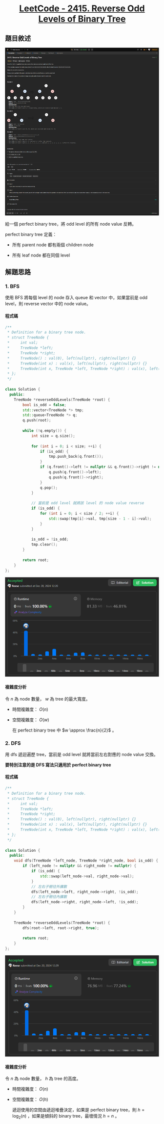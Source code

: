 # <center> [LeetCode - 2415. Reverse Odd Levels of Binary Tree](https://leetcode.com/problems/reverse-odd-levels-of-binary-tree/submissions/1483423209/?envType=daily-question&envId=2024-12-20) </center>

## 題目敘述

[![](https://raw.githubusercontent.com/reese60525/ForPicGo/main/Pictures/20241220121346325.png)](https://raw.githubusercontent.com/reese60525/ForPicGo/main/Pictures/20241220121346325.png)

給一個 perfect binary tree，將 odd level 的所有 node value 反轉。

perfect binary tree 定義：

- 所有 parent node 都有兩個 children node

- 所有 leaf node 都在同個 level

## 解題思路

### 1. BFS

使用 BFS 將每個 level 的 node 存入 queue 和 vector 中，如果當前是 odd level，則 reverse vector 中的 node value。

#### 程式碼

```cpp {.line-numbers}
/**
 * Definition for a binary tree node.
 * struct TreeNode {
 *     int val;
 *     TreeNode *left;
 *     TreeNode *right;
 *     TreeNode() : val(0), left(nullptr), right(nullptr) {}
 *     TreeNode(int x) : val(x), left(nullptr), right(nullptr) {}
 *     TreeNode(int x, TreeNode *left, TreeNode *right) : val(x), left(left), right(right) {}
 * };
 */

class Solution {
  public:
    TreeNode *reverseOddLevels(TreeNode *root) {
        bool is_odd = false;
        std::vector<TreeNode *> tmp;
        std::queue<TreeNode *> q;
        q.push(root);

        while (!q.empty()) {
            int size = q.size();

            for (int i = 0; i < size; ++i) {
                if (is_odd) {
                    tmp.push_back(q.front());
                }
                if (q.front()->left != nullptr && q.front()->right != nullptr) {
                    q.push(q.front()->left);
                    q.push(q.front()->right);
                }
                q.pop();
            }

            // 當前是 odd level 就將該 level 的 node value reverse
            if (is_odd) {
                for (int i = 0; i < size / 2; ++i) {
                    std::swap(tmp[i]->val, tmp[size - 1 - i]->val);
                }
            }

            is_odd = !is_odd;
            tmp.clear();
        }

        return root;
    }
};
```

[![](https://raw.githubusercontent.com/reese60525/ForPicGo/main/Pictures/20241220122150896.png)](https://raw.githubusercontent.com/reese60525/ForPicGo/main/Pictures/20241220122150896.png)

#### 複雜度分析

令 $n$ 為 node 數量， $w$ 為 tree 的最大寬度。

- 時間複雜度： $O(n)$

- 空間複雜度： $O(w)$

    在 perfect binary tree 中 $w \approx \frac{n}{2}$ 。

### 2. DFS

用 dfs 遞迴遍歷 tree，當前是 odd level 就將當前左右對應的 node value 交換。

**要特別注意的是 DFS 寫法只適用於 perfect binary tree**

#### 程式碼

```cpp {.line-numbers}
/**
 * Definition for a binary tree node.
 * struct TreeNode {
 *     int val;
 *     TreeNode *left;
 *     TreeNode *right;
 *     TreeNode() : val(0), left(nullptr), right(nullptr) {}
 *     TreeNode(int x) : val(x), left(nullptr), right(nullptr) {}
 *     TreeNode(int x, TreeNode *left, TreeNode *right) : val(x), left(left), right(right) {}
 * };
 */

class Solution {
  public:
    void dfs(TreeNode *left_node, TreeNode *right_node, bool is_odd) {
        if (left_node != nullptr && right_node != nullptr) {
            if (is_odd) {
                std::swap(left_node->val, right_node->val);
            }
            // 左右子樹往外擴散
            dfs(left_node->left, right_node->right, !is_odd);
            // 左右子樹往內擴散
            dfs(left_node->right, right_node->left, !is_odd);
        }
    }

    TreeNode *reverseOddLevels(TreeNode *root) {
        dfs(root->left, root->right, true);

        return root;
    }
};
```

[![](https://raw.githubusercontent.com/reese60525/ForPicGo/main/Pictures/20241220123201458.png)](https://raw.githubusercontent.com/reese60525/ForPicGo/main/Pictures/20241220123201458.png)

#### 複雜度分析

令 $n$ 為 node 數量， $h$ 為 tree 的高度。

- 時間複雜度： $O(n)$

- 空間複雜度： $O(h)$

    遞迴使用的空間由遞迴堆疊決定，如果是 perfect binary tree，則 $h = \log_2(n)$ ，如果是傾斜的 binary tree，最壞情況 $h = n$ 。
